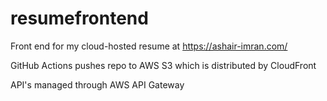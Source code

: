 # resumefrontend
 
Front end for my cloud-hosted resume at https://ashair-imran.com/

GitHub Actions pushes repo to AWS S3 which is distributed by CloudFront

API's managed through AWS API Gateway

